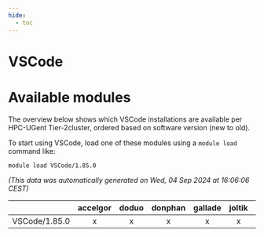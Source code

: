 ```yaml
---
hide:
  - toc
---
```


VSCode
======

# Available modules


The overview below shows which VSCode installations are available per HPC-UGent Tier-2cluster, ordered based on software version (new to old).

To start using VSCode, load one of these modules using a `module load` command like:

```shell
module load VSCode/1.85.0
```

*(This data was automatically generated on Wed, 04 Sep 2024 at 16:06:06 CEST)*  

| |accelgor|doduo|donphan|gallade|joltik|shinx|skitty|
| :---: | :---: | :---: | :---: | :---: | :---: | :---: | :---: |
|VSCode/1.85.0|x|x|x|x|x|-|x|
